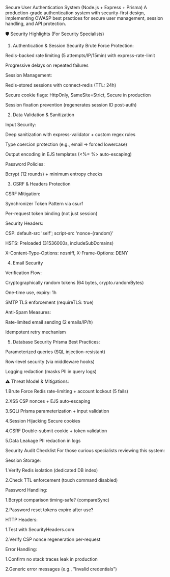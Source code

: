Secure User Authentication System (Node.js + Express + Prisma)
A production-grade authentication system with security-first design, implementing OWASP best practices for secure user management, session handling, and API protection.

🛡️ Security Highlights (For Security Specialists)
1. Authentication & Session Security
Brute Force Protection:

Redis-backed rate limiting (5 attempts/IP/15min) with express-rate-limit

Progressive delays on repeated failures


Session Management:

Redis-stored sessions with connect-redis (TTL: 24h)

Secure cookie flags: HttpOnly, SameSite=Strict, Secure in production

Session fixation prevention (regenerates session ID post-auth)

2. Data Validation & Sanitization

Input Security:

Deep sanitization with express-validator + custom regex rules

Type coercion protection (e.g., email → forced lowercase)

Output encoding in EJS templates (<%= %> auto-escaping)

Password Policies:

Bcrypt (12 rounds) + minimum entropy checks


3. CSRF & Headers Protection

CSRF Mitigation:

Synchronizer Token Pattern via csurf

Per-request token binding (not just session)

Security Headers:

CSP: default-src 'self'; script-src 'nonce-{random}'

HSTS: Preloaded (31536000s, includeSubDomains)

X-Content-Type-Options: nosniff, X-Frame-Options: DENY


4. Email Security

Verification Flow:

Cryptographically random tokens (64 bytes, crypto.randomBytes)

One-time use, expiry: 1h

SMTP TLS enforcement (requireTLS: true)

Anti-Spam Measures:

Rate-limited email sending (2 emails/IP/h)

Idempotent retry mechanism

5. Database Security
Prisma Best Practices:

Parameterized queries (SQL injection-resistant)

Row-level security (via middleware hooks)

Logging redaction (masks PII in query logs)

⚠️ Threat Model & Mitigations:

1.Brute Force	       Redis rate-limiting + account lockout (5 fails)


2.XSS	               CSP nonces + EJS auto-escaping


3.SQLi	           Prisma parameterization + input validation


4.Session Hijacking  Secure cookies 


4.CSRF	           Double-submit cookie + token validation


5.Data Leakage	   PII redaction in logs
		

Security Audit Checklist
For those curious specialists reviewing this system:

Session Storage:

1.Verify Redis isolation (dedicated DB index)

2.Check TTL enforcement (touch command disabled)

Password Handling:

1.Bcrypt comparison timing-safe? (compareSync)

2.Password reset tokens expire after use?

HTTP Headers:

1.Test with SecurityHeaders.com

2.Verify CSP nonce regeneration per-request

Error Handling:

1.Confirm no stack traces leak in production

2.Generic error messages (e.g., "Invalid credentials")

